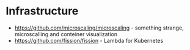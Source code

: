 # Infrastructure

- https://github.com/microscaling/microscaling - something strange, microscalling and conteiner visualization
- https://github.com/fission/fission - Lambda for Kubernetes
